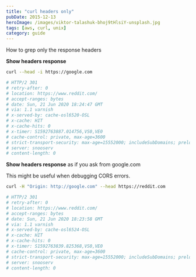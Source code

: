 ```yaml
---
title: "curl headers only"
pubDate: 2015-12-13
heroImage: /images/viktor-talashuk-bhoj9tHlsiY-unsplash.jpg
tags: [aws, curl, unix]
category: guide
---
```


How to grep only the response headers

**Show headers response**

```bash
curl --head -i https://google.com

# HTTP/2 301
# retry-after: 0
# location: https://www.reddit.com/
# accept-ranges: bytes
# date: Sun, 21 Jun 2020 18:24:47 GMT
# via: 1.1 varnish
# x-served-by: cache-osl6520-OSL
# x-cache: HIT
# x-cache-hits: 0
# x-timer: S1592763887.014756,VS0,VE0
# cache-control: private, max-age=3600
# strict-transport-security: max-age=15552000; includeSubDomains; preload
# server: snooserv
# content-length: 0
```

**Show headers response** as if you ask from google.com

This might be useful when debugging CORS errors.

```bash
curl -H "Origin: http://google.com" --head https://reddit.com

# HTTP/2 301
# retry-after: 0
# location: https://www.reddit.com/
# accept-ranges: bytes
# date: Sun, 21 Jun 2020 18:23:58 GMT
# via: 1.1 varnish
# x-served-by: cache-osl6524-OSL
# x-cache: HIT
# x-cache-hits: 0
# x-timer: S1592763839.825368,VS0,VE0
# cache-control: private, max-age=3600
# strict-transport-security: max-age=15552000; includeSubDomains; preload
# server: snooserv
# content-length: 0
```
